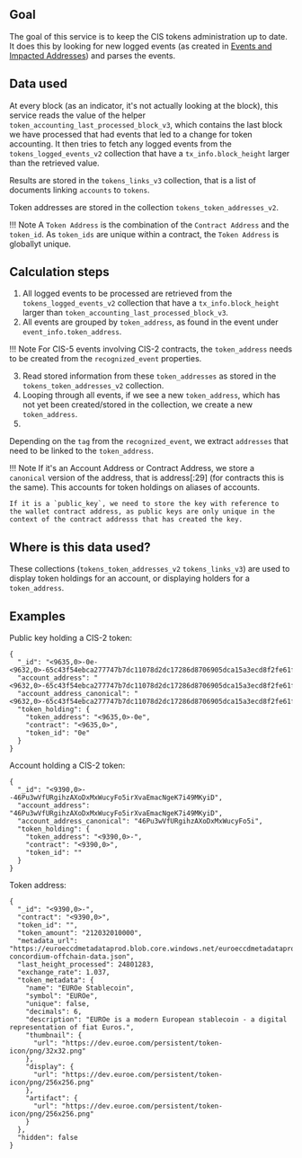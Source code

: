 ## Goal
The goal of this service is to keep the CIS tokens administration up to date. It does this by looking for new logged events (as created in [Events and Impacted Addresses](events_impacted_addresses.md)) and parses the events. 

## Data used
At every block (as an indicator, it's not actually looking at the block), this service reads the value of the helper `token_accounting_last_processed_block_v3`, which contains the last block we have processed that had events that led to a change for token accounting. 
It then tries to fetch any logged events from the `tokens_logged_events_v2` collection that have a `tx_info.block_height` larger than the retrieved value. 

Results are stored in the `tokens_links_v3` collection, that is a list of documents linking `accounts` to `tokens`. 

Token addresses are stored in the collection `tokens_token_addresses_v2`. 

!!! Note
    A `Token Address` is the combination of the `Contract Address` and the `token_id`. As `token_ids` are unique within a contract, the `Token Address` is globallyt unique. 

## Calculation steps
1. All logged events to be processed are retrieved from the `tokens_logged_events_v2` collection that have a `tx_info.block_height` larger than `token_accounting_last_processed_block_v3`. 
2. All events are grouped by `token_address`, as found in the event under `event_info.token_address`.

!!! Note
    For CIS-5 events involving CIS-2 contracts, the `token_address` needs to be created from the `recognized_event` properties.

3. Read stored information from these `token_addresses` as stored in the `tokens_token_addresses_v2` collection.
3. Looping through all events, if we see a new `token_address`, which has not yet been created/stored in the collection, we create a new `token_address`.
4. 
Depending on the `tag` from the `recognized_event`, we extract `addresses` that need to be linked to the `token_address`. 

!!! Note
    If it's an Account Address or Contract Address, we store a `canonical` version of the address, that is address[:29] (for contracts this is the same). This accounts for token holdings on aliases of accounts. 

    If it is a `public_key`, we need to store the key with reference to the wallet contract address, as public keys are only unique in the context of the contract addresss that has created the key. 


## Where is this data used?
These collections (`tokens_token_addresses_v2` `tokens_links_v3`) are used to display token holdings for an account, or displaying holders for a `token_address`.

## Examples
Public key holding a CIS-2 token:
```
{
  "_id": "<9635,0>-0e-<9632,0>-65c43f54ebca277747b7dc11078d2dc17286d8706905dca15a3ecd8f2fe61fbc",
  "account_address": "<9632,0>-65c43f54ebca277747b7dc11078d2dc17286d8706905dca15a3ecd8f2fe61fbc",
  "account_address_canonical": "<9632,0>-65c43f54ebca277747b7dc11078d2dc17286d8706905dca15a3ecd8f2fe61fbc",
  "token_holding": {
    "token_address": "<9635,0>-0e",
    "contract": "<9635,0>",
    "token_id": "0e"   
  }
}
```

Account holding a CIS-2 token:
```
{
  "_id": "<9390,0>--46Pu3wVfURgihzAXoDxMxWucyFo5irXvaEmacNgeK7i49MKyiD",
  "account_address": "46Pu3wVfURgihzAXoDxMxWucyFo5irXvaEmacNgeK7i49MKyiD",
  "account_address_canonical": "46Pu3wVfURgihzAXoDxMxWucyFo5i",
  "token_holding": {
    "token_address": "<9390,0>-",
    "contract": "<9390,0>",
    "token_id": ""
  }
}
```


Token address:
```
{
  "_id": "<9390,0>-",
  "contract": "<9390,0>",
  "token_id": "",
  "token_amount": "212032010000",
  "metadata_url": "https://euroeccdmetadataprod.blob.core.windows.net/euroeccdmetadataprod/euroe-concordium-offchain-data.json",
  "last_height_processed": 24801283,
  "exchange_rate": 1.037,
  "token_metadata": {
    "name": "EUROe Stablecoin",
    "symbol": "EUROe",
    "unique": false,
    "decimals": 6,
    "description": "EUROe is a modern European stablecoin - a digital representation of fiat Euros.",
    "thumbnail": {
      "url": "https://dev.euroe.com/persistent/token-icon/png/32x32.png"
    },
    "display": {
      "url": "https://dev.euroe.com/persistent/token-icon/png/256x256.png"
    },
    "artifact": {
      "url": "https://dev.euroe.com/persistent/token-icon/png/256x256.png"
    }
  },
  "hidden": false
}
```